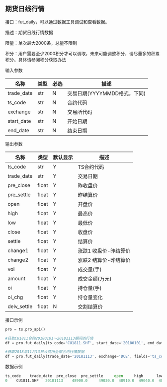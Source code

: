 ## 期货日线行情

接口：fut_daily，可以通过数据工具调试和查看数据。

描述：期货日线行情数据

限量：单次最大2000条，总量不限制

积分：用户需要至少2000积分才可以调取，未来可能调整积分，请尽量多的积累积分。具体请参阅积分获取办法 

输入参数

| 名称 | 类型 | 必选 | 描述 |
| --- | --- | --- | --- |
| trade_date | str | N | 交易日期(YYYYMMDD格式，下同) |
| ts_code | str | N | 合约代码 |
| exchange | str | N | 交易所代码 |
| start_date | str | N | 开始日期 |
| end_date | str | N | 结束日期 |

输出参数

| 名称 | 类型 | 默认显示 | 描述 |
| --- | --- | --- | --- |
| ts_code | str | Y | TS合约代码 |
| trade_date | str | Y | 交易日期 |
| pre_close | float | Y | 昨收盘价 |
| pre_settle | float | Y | 昨结算价 |
| open | float | Y | 开盘价 |
| high | float | Y | 最高价 |
| low | float | Y | 最低价 |
| close | float | Y | 收盘价 |
| settle | float | Y | 结算价 |
| change1 | float | Y | 涨跌1 收盘价-昨结算价 |
| change2 | float | Y | 涨跌2 结算价-昨结算价 |
| vol | float | Y | 成交量(手) |
| amount | float | Y | 成交金额(万元) |
| oi | float | Y | 持仓量(手) |
| oi_chg | float | Y | 持仓量变化 |
| delv_settle | float | N | 交割结算价 |

接口示例

```python
pro = ts.pro_api()

#获取CU1811合约20180101～20181113期间的行情
df = pro.fut_daily(ts_code='CU1811.SHF', start_date='20180101', end_date='20181113')

#获取2018年11月13日大商所全部合约行情数据
df = pro.fut_daily(trade_date='20181113', exchange='DCE', fields='ts_code,trade_date,pre_close,pre_settle,open,high,low,close,settle,vol')
```

数据示例

```python
ts_code    trade_date  pre_close  pre_settle     open     high      low  \
0    CU1811.SHF   20181113    48900.0     49030.0  48910.0  49040.0  48700.0   
```